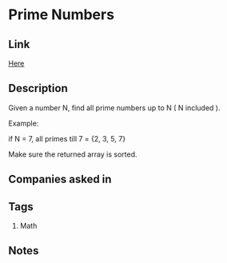 # Prime Numbers

## Link

[Here](https://www.interviewbit.com/problems/prime-numbers/)

## Description

Given a number N, find all prime numbers up to N ( N included ).

Example:

if N = 7,
all primes till 7 = {2, 3, 5, 7}

Make sure the returned array is sorted.

## Companies asked in

## Tags

1. Math

## Notes